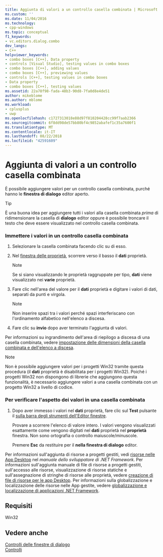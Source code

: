 ```yaml
---
title: Aggiunta di valori a un controllo casella combinata | Microsoft Docs
ms.custom: ''
ms.date: 11/04/2016
ms.technology:
- cpp-windows
ms.topic: conceptual
f1_keywords:
- vc.editors.dialog.combo
dev_langs:
- C++
helpviewer_keywords:
- combo boxes [C++], Data property
- controls [Visual Studio], testing values in combo boxes
- combo boxes [C++], adding values
- combo boxes [C++], previewing values
- controls [C++], testing values in combo boxes
- Data property
- combo boxes [C++], testing values
ms.assetid: 22a78f98-fada-48b3-90d8-7fa0d8e4de51
author: mikeblome
ms.author: mblome
ms.workload:
- cplusplus
- uwp
ms.openlocfilehash: c1727313018e88d97f810204428cc99f7aab2366
ms.sourcegitcommit: 6f8dd98de57bb80bf4c9852abafef1c35a7600f1
ms.translationtype: MT
ms.contentlocale: it-IT
ms.lasthandoff: 08/22/2018
ms.locfileid: "42591609"
---
```

# <a name="adding-values-to-a-combo-box-control"></a>Aggiunta di valori a un controllo casella combinata

È possibile aggiungere valori per un controllo casella combinata, purché hanno le **finestra di dialogo** editor aperto.

> [!TIP]
> È una buona idea per aggiungere tutti i valori alla casella combinata *prima* di ridimensionare la casella di **dialogo** editor oppure è possibile troncare il testo che deve essere visualizzato nel controllo casella combinata.

### <a name="to-enter-values-into-a-combo-box-control"></a>Immettere i valori in un controllo casella combinata

1. Selezionare la casella combinata facendo clic su di esso.

2. Nel [finestra delle proprietà](/visualstudio/ide/reference/properties-window), scorrere verso il basso il **dati** proprietà.

   > [!NOTE]
   > Se si siano visualizzando le proprietà raggruppate per tipo, **dati** viene visualizzato nei **varie** proprietà.

3. Fare clic nell'area del valore per il **dati** proprietà e digitare i valori di dati, separati da punti e virgola.

   > [!NOTE]
   > Non inserire spazi tra i valori perché spazi interferiscano con l'ordinamento alfabetico nell'elenco a discesa.

4. Fare clic su **invio** dopo aver terminato l'aggiunta di valori.

Per informazioni su ingrandimento dell'area di riepilogo a discesa di una casella combinata, vedere [impostazione delle dimensioni della casella combinata e dell'elenco a discesa](setting-the-size-of-the-combo-box-and-its-drop-down-list.md).

> [!NOTE]
> Non è possibile aggiungere valori per i progetti Win32 tramite questa procedura (il **dati** proprietà è disabilitata per i progetti Win32). Poiché i progetti Win32 non dispongono di librerie che aggiungono questa funzionalità, è necessario aggiungere valori a una casella combinata con un progetto Win32 a livello di codice.

### <a name="to-test-the-appearance-of-values-in-a-combo-box"></a>Per verificare l'aspetto dei valori in una casella combinata

1. Dopo aver immesso i valori nel **dati** proprietà, fare clic sul **Test** pulsante il [sulla barra degli strumenti dell'Editor finestre](../windows/showing-or-hiding-the-dialog-editor-toolbar.md).

   Provare a scorrere l'elenco di valore intero. I valori vengono visualizzati esattamente come vengono digitati nel **dati** proprietà nel **proprietà** finestra. Non sono ortografia o controllo maiuscole/minuscole.

   Premere **Esc** da restituire per il **nella finestra di dialogo** editor.

Per informazioni sull'aggiunta di risorse a progetti gestiti, vedi [risorse nelle App Desktop](/dotnet/framework/resources/index) nel *manuale dello sviluppatore di .NET Framework*. Per informazioni sull'aggiunta manuale di file di risorse a progetti gestiti, sull'accesso alle risorse, visualizzazione di risorse statiche e sull'assegnazione di stringhe di risorse alle proprietà, vedere [creazione di file di risorse per le app Desktop](/dotnet/framework/resources/creating-resource-files-for-desktop-apps). Per informazioni sulla globalizzazione e localizzazione delle risorse nelle App gestite, vedere [globalizzazione e localizzazione di applicazioni .NET Framework](/dotnet/standard/globalization-localization/index).

## <a name="requirements"></a>Requisiti

Win32

## <a name="see-also"></a>Vedere anche

[Controlli delle finestre di dialogo](../windows/controls-in-dialog-boxes.md)  
[Controlli](../mfc/controls-mfc.md)